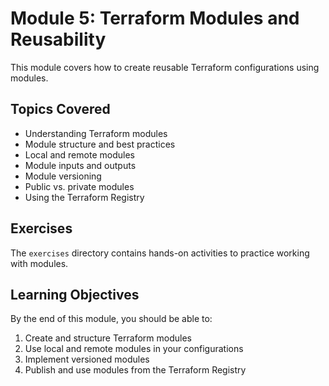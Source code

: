 # Module 5: Terraform Modules and Reusability

This module covers how to create reusable Terraform configurations using modules.

## Topics Covered

- Understanding Terraform modules
- Module structure and best practices
- Local and remote modules
- Module inputs and outputs
- Module versioning
- Public vs. private modules
- Using the Terraform Registry

## Exercises

The `exercises` directory contains hands-on activities to practice working with modules.

## Learning Objectives

By the end of this module, you should be able to:

1. Create and structure Terraform modules
2. Use local and remote modules in your configurations
3. Implement versioned modules
4. Publish and use modules from the Terraform Registry
